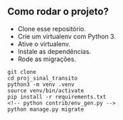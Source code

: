 ## Como rodar o projeto?

* Clone esse repositório.
* Crie um virtualenv com Python 3.
* Ative o virtualenv.
* Instale as dependências.
* Rode as migrações.

```
git clone 
cd proj_sinal_transito
python3 -m venv .venv
source venv/bin/activate
pip install -r requirements.txt
<!-- python contrib/env_gen.py -->
python manage.py migrate
```